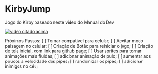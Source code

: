# KirbyJump

Jogo do Kirby baseado neste video do Manual do Dev

[![video citado acima](https://img.youtube.com/vi/r9buAwVBDhA/0.jpg)](https://www.youtube.com/watch?v=r9buAwVBDhA)

Próximos Passos:
[ ] Tornar compativel para celular;
[ ] Aceitar modo paisagem no celular;
[ ] Criação de Botão para reiniciar o jogo;
[ ] Criação de tela inicial, com link para github page;
[ ] Usar sprites para tornar animações mais fluidas;
[ ] adicionar animação de pulo;
[ ] aumentar aos poucos a velocidade dos pipes;
[ ] randomizar os pipes;
[ ] adicionar inimigos no céu;
